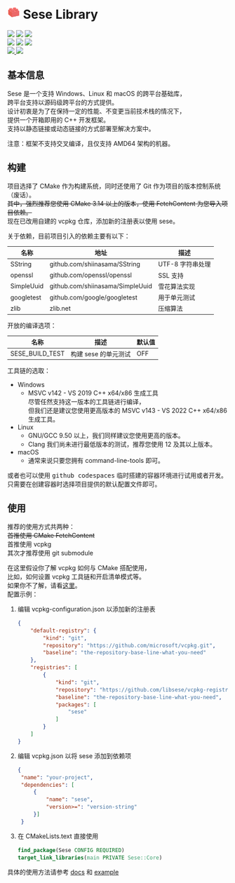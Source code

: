 <h1> <img src="logo.png" alt="logo" style="width: 29px; height: 29px;"> Sese Library </h1>

<div>
  <img src="https://img.shields.io/static/v1?label=license&message=Apache-2.0&color=red"/>
  <img src="https://img.shields.io/static/v1?label=language&message=C%2B%2B%2020&color=greed&logo=cplusplus"/>
  <img src="https://img.shields.io/static/v1?label=build%20system&message=CMake&color=greed&logo=cmake"/>
  <br>
  <img src="https://img.shields.io/static/v1?label&message=windows&color=blue&logo=windows"/>
  <img src="https://img.shields.io/static/v1?label&message=linux&color=blue&logo=linux"/>
  <img src="https://img.shields.io/static/v1?label&message=macOS&color=blue&logo=apple"/>
  <br>
  <a href="mailto://shiina_kaoru@outlook.com">
  <img src="https://img.shields.io/static/v1?label=email&message=SHIINA_KAORU@Outlook.com&color=skyblue&logo=gmail"/>
  </a>
  <img src="https://img.shields.io/static/v1?label=QQ&message=995602964&color=skyblue&logo=tencentqq"/>
</div>

## 基本信息

Sese 是一个支持 Windows、Linux 和 macOS 的跨平台基础库，<br>
跨平台支持以源码级跨平台的方式提供。<br>
设计初衷是为了在保持一定的性能、不变更当前技术栈的情况下，<br>
提供一个开箱即用的 C++ 开发框架。<br>
支持以静态链接或动态链接的方式部署至解决方案中。

注意：框架不支持交叉编译，且仅支持 AMD64 架构的机器。

## 构建

项目选择了 CMake 作为构建系统，同时还使用了 Git 作为项目的版本控制系统（废话）。<br>
~~其中，强烈推荐您使用 CMake 3.14 以上的版本，使用 FetchContent 为您导入项目依赖。~~<br>
现在已改用自建的 vcpkg 仓库，添加新的注册表以使用 sese。

关于依赖，目前项目引入的依赖主要有以下：

| 名称         | 地址                               | 描述          |
|------------|----------------------------------|-------------|
| SString    | github.com/shiinasama/SString    | UTF-8 字符串处理 |
| openssl    | github.com/openssl/openssl       | SSL 支持      |
| SimpleUuid | github.com/shiinasama/SimpleUuid | 雪花算法实现      |
| googletest | github.com/google/googletest     | 用于单元测试      |
| zlib       | zlib.net                         | 压缩算法        |

开放的编译选项：

| 名称              | 描述            | 默认值 |
|-----------------|---------------|-----|
| SESE_BUILD_TEST | 构建 sese 的单元测试 | OFF |

工具链的选取：

- Windows
    - MSVC v142 - VS 2019 C++ x64/x86 生成工具<br>尽管任然支持这一版本的工具链进行编译，<br>但我们还是建议您使用更高版本的
      MSVC v143 - VS 2022 C++ x64/x86 生成工具。
- Linux
    - GNU/GCC 9.50 以上，我们同样建议您使用更高的版本。
    - Clang 我们尚未进行最低版本的测试，推荐您使用 12 及其以上版本。
- macOS
    - 通常来说只要您拥有 command-line-tools 即可。

或者也可以使用 <kbd>github codespaces</kbd> 临时搭建的容器环境进行试用或者开发。<br>
只需要在创建容器时选择项目提供的默认配置文件即可。

## 使用

推荐的使用方式共两种：<br>
~~首推使用 CMake FetchContent <br>~~
首推使用 vcpkg<br>
其次才推荐使用 git submodule

在这里假设你了解 vcpkg 如何与 CMake 搭配使用，<br>
比如，如何设置 vcpkg 工具链和开启清单模式等。<br>
如果你不了解，请看[这里](https://vcpkg.io/en/getting-started.html#Using%20vcpkg%20with%20CMake)。<br>
配置示例：

1. 编辑 vcpkg-configuration.json 以添加新的注册表

   ```json
   {
       "default-registry": {
           "kind": "git",
           "repository": "https://github.com/microsoft/vcpkg.git",
           "baseline": "the-repository-base-line-what-you-need"
       },
       "registries": [
           {
               "kind": "git",
               "repository": "https://github.com/libsese/vcpkg-registry.git",
               "baseline": "the-repository-base-line-what-you-need",
               "packages": [
                   "sese"
               ]
           }
       ]
   }
   ```

2. 编辑 vcpkg.json 以将 sese 添加到依赖项

   ```json
   {
    "name": "your-project",
    "dependencies": [
        {
            "name": "sese",
            "version>=": "version-string"
        }]
    }
   ```

3. 在 CMakeLists.text 直接使用

   ```cmake
   find_package(Sese CONFIG REQUIRED)
   target_link_libraries(main PRIVATE Sese::Core)
   ```

具体的使用方法请参考 [docs](docs/readme.md) 和 [example](example/CMakeLists.txt)
